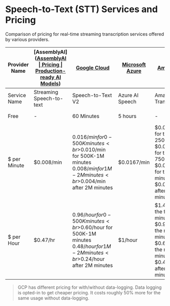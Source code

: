 # Speech-to-Text (STT) Services and Pricing

Comparison of pricing for real-time streaming transcription services offered by various providers.

| Provider Name | [AssemblyAI]([AssemblyAI \| Pricing \| Production-ready AI Models](https://www.assemblyai.com/pricing)) | [Google Cloud](https://cloud.google.com/speech-to-text/pricing)                                                                | [Microsoft Azure](https://azure.microsoft.com/en-us/pricing/details/cognitive-services/speech-services/#pricing) | [Amazon AWS](https://aws.amazon.com/transcribe/pricing)                                                                                                              | [IBM Watson]([IBM Watson Speech to Text](https://www.ibm.com/products/speech-to-text)) | [Rev AI]([Pricing \| Rev AI](https://www.rev.ai/pricing)) |
| ------------- | ------------------------------------------------------------------------------------------------------- | ------------------------------------------------------------------------------------------------------------------------------ | ---------------------------------------------------------------------------------------------------------------- | -------------------------------------------------------------------------------------------------------------------------------------------------------------------- | -------------------------------------------------------------------------------------- | --------------------------------------------------------- |
| Service Name  | Streaming Speech-to-text                                                                                | Speech-to-Text V2                                                                                                              | Azure AI Speech                                                                                                  | Amazon Transcribe                                                                                                                                                    | Watson Speech to Text                                                                  | Machine Transcription                                     |
| Free          | -                                                                                                       | 60 Minutes                                                                                                                     | 5 hours                                                                                                          | -                                                                                                                                                                    | 500 minutes                                                                            | -                                                         |
| $ per Minute  | $0.008/min                                                                                              | $0.016/min for 0-500K minutes<br>$0.010/min for 500K-1M minutes<br>$0.008/min for 1M-2M minutes<br>$0.004/min after 2M minutes | $0.0167/min                                                                                                      | \$0.024/minute for the first 250K minutes<br>\$0.015/minute for the next 750K minutes<br>\$0.0102/minute for the next 4M minutes<br>\$0.0078/minute after 5M minutes | \$0.02/min for 0-1M minutes<br>\$0.01/min after 1M minutes                             | $0.02/min                                                 |
| $ per Hour    | $0.47/hr                                                                                                | $0.96/hour for 0-500K minutes<br>$0.60/hour for 500K-1M minutes<br>$0.48/hour for 1M-2M minutes<br>$0.24/hour after 2M minutes | $1/hour                                                                                                          | \$1.44/hour for the first 250K minutes<br>\$0.90/hour for the next 750K minutes<br>\$0.612/hour for the next 4M minutes<br>\$0.468/hour after 5M minutes             | \$1.20/hour for 0-1M minutes<br>\$0.60/hour after 1M minutes                           | $1.20/hour                                                |

> GCP has different pricing for with/without data-logging. Data logging is opted-in to get cheaper pricing. It costs roughly 50% more for the same usage without data-logging.
